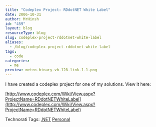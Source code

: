 ```yaml
---
title: "Codeplex Project: RDdotNET White Label"
date: 2006-10-31
author: MrHinsh
id: "459"
layout: blog
resourceType: blog
slug: codeplex-project-rddotnet-white-label
aliases:
  - /blog/codeplex-project-rddotnet-white-label
tags:
  - code
categories:
  - me
preview: metro-binary-vb-128-link-1-1.png
---
```


I have created a codeplex project for one of my solutions. View it here:

[http://www.codeplex.com/Wiki/View.aspx?ProjectName=RDdotNETWhiteLabel](http://www.codeplex.com/Wiki/View.aspx?ProjectName=RDdotNETWhiteLabel)

Technorati Tags: [.NET](http://technorati.com/tags/.NET) [Personal](http://technorati.com/tags/Personal)
